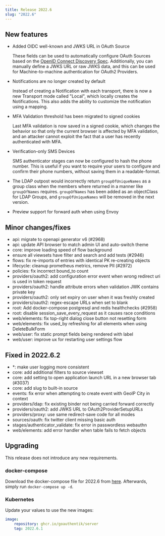 ```yaml
---
title: Release 2022.6
slug: "2022.6"
---
```


## New features

-   Added OIDC well-known and JWKS URL in OAuth Source

    These fields can be used to automatically configure OAuth Sources based on the [OpenID Connect Discovery Spec](https://openid.net/specs/openid-connect-discovery-1_0.html). Additionally, you can manually define a JWKS URL or raw JWKS data, and this can be used for Machine-to-machine authentication for OAuth2 Providers.

-   Notifications are no longer created by default

    Instead of creating a Notification with each transport, there is now a new Transport mode called "Local", which locally creates the Notifications. This also adds the ability to customize the notification using a mapping.

-   MFA Validation threshold has been migrated to signed cookies

    Last MFA validation is now saved in a signed cookie, which changes the behavior so that only the current browser is affected by MFA validation, and an attacker cannot exploit the fact that a user has recently authenticated with MFA.

-   Verification-only SMS Devices

    SMS authenticator stages can now be configured to hash the phone number. This is useful if you want to require your users to configure and confirm their phone numbers, without saving them in a readable-format.

-   The LDAP outpost would incorrectly return `groupOfUniqueNames` as a group class when the members where returned in a manner like `groupOfNames` requires. `groupOfNames` has been added as an objectClass for LDAP Groups, and `groupOfUniqueNames` will be removed in the next version.

-   Preview support for forward auth when using Envoy

## Minor changes/fixes

-   api: migrate to openapi generator v6 (#2968)
-   api: update API browser to match admin UI and auto-switch theme
-   core: improve loading speed of flow background
-   ensure all viewsets have filter and search and add tests (#2946)
-   flows: fix re-imports of entries with identical PK re-creating objects
-   lifecycle: cleanup prometheus metrics, remove PII (#2972)
-   policies: fix incorrect bound_to count
-   providers/oauth2: add configuration error event when wrong redirect uri is used in token request
-   providers/oauth2: handle attribute errors when validation JWK contains private key
-   providers/oauth2: only set expiry on user when it was freshly created
-   providers/oauth2: regex-escape URLs when set to blank
-   root: Add docker-compose postgresql and redis healthchecks (#2958)
-   root: disable session_save_every_request as it causes race conditions
-   web/elements: fix top-right dialog close button not resetting form
-   web/elements: fix used_by refreshing for all elements when using DeleteBulkForm
-   web/user: fix static prompt fields being rendered with label
-   web/user: improve ux for restarting user settings flow

## Fixed in 2022.6.2

-   \*: make user logging more consistent
-   core: add additional filters to source viewset
-   core: add setting to open application launch URL in a new browser tab (#3037)
-   core: add slug to built-in source
-   events: fix error when attempting to create event with GeoIP City in context
-   providers/ldap: fix existing binder not being carried forward correctly
-   providers/oauth2: add JWKS URL to OAuth2ProviderSetupURLs
-   providers/proxy: use same redirect-save code for all modes
-   sources/oauth: fix twitter client missing basic auth
-   stages/authenticator_validate: fix error in passwordless webauthn
-   web/elements: add error handler when table fails to fetch objects

## Upgrading

This release does not introduce any new requirements.

### docker-compose

Download the docker-compose file for 2022.6 from [here](https://goauthentik.io/version/2022.6/docker-compose.yml). Afterwards, simply run `docker-compose up -d`.

### Kubernetes

Update your values to use the new images:

```yaml
image:
    repository: ghcr.io/goauthentik/server
    tag: 2022.6.1
```
